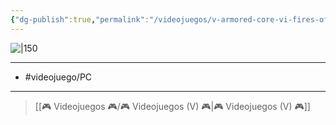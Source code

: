 ```yaml
---
{"dg-publish":true,"permalink":"/videojuegos/v-armored-core-vi-fires-of-rubicon/"}
---
```



![|150](https://images.igdb.com/igdb/image/upload/t_cover_big/co6ffo.jpg)

---

- #videojuego/PC 

---

> [[🎮 Videojuegos 🎮/🎮 Videojuegos (V) 🎮\|🎮 Videojuegos (V) 🎮]]